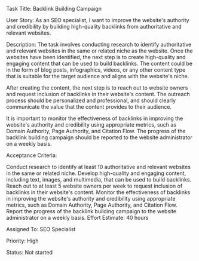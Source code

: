 Task Title: Backlink Building Campaign

User Story: As an SEO specialist, I want to improve the website's authority and credibility by building high-quality backlinks from authoritative and relevant websites.

Description: The task involves conducting research to identify authoritative and relevant websites in the same or related niche as the website. Once the websites have been identified, the next step is to create high-quality and engaging content that can be used to build backlinks. The content could be in the form of blog posts, infographics, videos, or any other content type that is suitable for the target audience and aligns with the website's niche.

After creating the content, the next step is to reach out to website owners and request inclusion of backlinks in their website's content. The outreach process should be personalized and professional, and should clearly communicate the value that the content provides to their audience.

It is important to monitor the effectiveness of backlinks in improving the website's authority and credibility using appropriate metrics, such as Domain Authority, Page Authority, and Citation Flow. The progress of the backlink building campaign should be reported to the website administrator on a weekly basis.

Acceptance Criteria:

Conduct research to identify at least 10 authoritative and relevant websites in the same or related niche.
Develop high-quality and engaging content, including text, images, and multimedia, that can be used to build backlinks.
Reach out to at least 5 website owners per week to request inclusion of backlinks in their website's content.
Monitor the effectiveness of backlinks in improving the website's authority and credibility using appropriate metrics, such as Domain Authority, Page Authority, and Citation Flow.
Report the progress of the backlink building campaign to the website administrator on a weekly basis.
Effort Estimate: 40 hours

Assigned To: SEO Specialist

Priority: High

Status: Not started